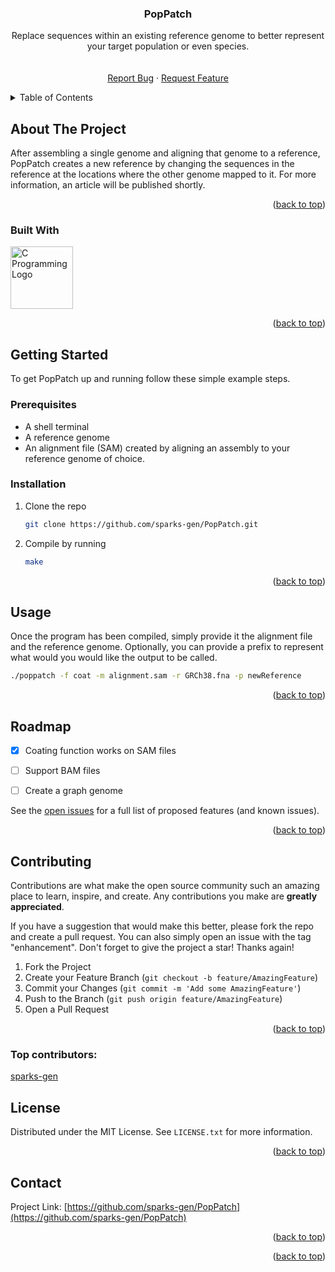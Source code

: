 <!-- Improved compatibility of back to top link: See: https://github.com/othneildrew/Best-README-Template/pull/73 -->
<a id="readme-top"></a>
<!--
*** Thanks for checking out the Best-README-Template. If you have a suggestion
*** that would make this better, please fork the repo and create a pull request
*** or simply open an issue with the tag "enhancement".
*** Don't forget to give the project a star!
*** Thanks again! Now go create something AMAZING! :D
-->



<!-- PROJECT SHIELDS -->
<!--
*** I'm using markdown "reference style" links for readability.
*** Reference links are enclosed in brackets [ ] instead of parentheses ( ).
*** See the bottom of this document for the declaration of the reference variables
*** for contributors-url, forks-url, etc. This is an optional, concise syntax you may use.
*** https://www.markdownguide.org/basic-syntax/#reference-style-links

[![Contributors][contributors-shield]][contributors-url]
[![Forks][forks-shield]][forks-url]
[![Stargazers][stars-shield]][stars-url]
[![Issues][issues-shield]][issues-url]
[![MIT License][license-shield]][license-url]
[![LinkedIn][linkedin-shield]][linkedin-url]
-->


<!-- PROJECT LOGO 
<br />
<div align="center">
  <a href="https://github.com/sparks-gen/PopPatch">
    <img src="images/logo.png" alt="Logo" width="80" height="80">
  </a>
  -->

<h3 align="center">PopPatch</h3>

  <p align="center">
    Replace sequences within an existing reference genome to better represent 
    your target population or even species.
    <br />
    <!-- <a href="https://github.com/sparks-gen/PopPatch"><strong>Explore the docs »</strong></a> -->
    <br />
    <br />
    <a href="https://github.com/sparks-gen/PopPatch/issues/new?assignees=&labels=&projects=&template=bug_report.md&title=">Report Bug</a>
    ·
    <a href="https://github.com/sparks-gen/PopPatch/issues/new?assignees=&labels=&projects=&template=feature_request.md&title=">Request Feature</a>
  </p>
</div>



<!-- TABLE OF CONTENTS -->
<details>
  <summary>Table of Contents</summary>
  <ol>
    <li>
      <a href="#about-the-project">About The Project</a>
      <ul>
        <li><a href="#built-with">Built With</a></li>
      </ul>
    </li>
    <li>
      <a href="#getting-started">Getting Started</a>
      <ul>
        <li><a href="#prerequisites">Prerequisites</a></li>
        <li><a href="#installation">Installation</a></li>
      </ul>
    </li>
    <li><a href="#usage">Usage</a></li>
    <li><a href="#roadmap">Roadmap</a></li>
    <li><a href="#contributing">Contributing</a></li>
    <li><a href="#license">License</a></li>
    <li><a href="#contact">Contact</a></li>
    <li><a href="#acknowledgments">Acknowledgments</a></li>
  </ol>
</details>



<!-- ABOUT THE PROJECT -->
## About The Project
After assembling a single genome and aligning that genome to a reference, 
PopPatch creates a new reference by changing the sequences in the reference at 
the locations where the other genome mapped to it. For more information, an 
article will be published shortly.



<p align="right">(<a href="#readme-top">back to top</a>)</p>



### Built With

<a href="https://www.cprogramming.com/"><img src="https://github.com/bablubambal/All_logo_and_pictures/blob/main/programming%20languages/c.svg" alt="C Programming Logo" style="width:100px;height:100px;"></a>

<p align="right">(<a href="#readme-top">back to top</a>)</p>



<!-- GETTING STARTED -->
## Getting Started

To get PopPatch up and running follow these simple example steps.

### Prerequisites

* A shell terminal
* A reference genome
* An alignment file (SAM) created by aligning an assembly to your reference 
genome of choice.

### Installation

1. Clone the repo
   ```sh
   git clone https://github.com/sparks-gen/PopPatch.git
   ```
2. Compile by running
   ```sh
   make
   ```

<p align="right">(<a href="#readme-top">back to top</a>)</p>



<!-- USAGE EXAMPLES -->
## Usage

Once the program has been compiled, simply provide it the alignment file and the
reference genome. Optionally, you can provide a prefix to represent what would 
you would like the output to be called.
```sh
./poppatch -f coat -m alignment.sam -r GRCh38.fna -p newReference
```

<p align="right">(<a href="#readme-top">back to top</a>)</p>



<!-- ROADMAP -->
## Roadmap

- [x] Coating function works on SAM files
- [ ] Support BAM files
- [ ] Create a graph genome


See the [open issues](https://github.com/sparks-gen/PopPatch/issues) for a full list of proposed features (and known issues).

<p align="right">(<a href="#readme-top">back to top</a>)</p>



<!-- CONTRIBUTING -->
## Contributing

Contributions are what make the open source community such an amazing place to learn, inspire, and create. Any contributions you make are **greatly appreciated**.

If you have a suggestion that would make this better, please fork the repo and create a pull request. You can also simply open an issue with the tag "enhancement".
Don't forget to give the project a star! Thanks again!

1. Fork the Project
2. Create your Feature Branch (`git checkout -b feature/AmazingFeature`)
3. Commit your Changes (`git commit -m 'Add some AmazingFeature'`)
4. Push to the Branch (`git push origin feature/AmazingFeature`)
5. Open a Pull Request

<p align="right">(<a href="#readme-top">back to top</a>)</p>

### Top contributors:

<a href="https://github.com/sparks-gen/PopPatch/graphs/contributors">
  sparks-gen
</a>



<!-- LICENSE -->
## License

Distributed under the MIT License. See `LICENSE.txt` for more information.

<p align="right">(<a href="#readme-top">back to top</a>)</p>



<!-- CONTACT -->
## Contact

Project Link: [https://github.com/sparks-gen/PopPatch](https://github.com/sparks-gen/PopPatch)

<p align="right">(<a href="#readme-top">back to top</a>)</p>



<!-- ACKNOWLEDGMENTS 
## Acknowledgments

* []()
* []()
* []() -->

<p align="right">(<a href="#readme-top">back to top</a>)</p>



<!-- MARKDOWN LINKS & IMAGES -->
<!-- https://www.markdownguide.org/basic-syntax/#reference-style-links -->
[contributors-shield]: https://img.shields.io/github/contributors/sparks-gen/PopPatch.svg?style=for-the-badge
[contributors-url]: https://github.com/sparks-gen/PopPatch/graphs/contributors
[forks-shield]: https://img.shields.io/github/forks/sparks-gen/PopPatch.svg?style=for-the-badge
[forks-url]: https://github.com/sparks-gen/PopPatch/network/members
[stars-shield]: https://img.shields.io/github/stars/sparks-gen/PopPatch.svg?style=for-the-badge
[stars-url]: https://github.com/sparks-gen/PopPatch/stargazers
[issues-shield]: https://img.shields.io/github/issues/sparks-gen/PopPatch.svg?style=for-the-badge
[issues-url]: https://github.com/sparks-gen/PopPatch/issues
[license-shield]: https://img.shields.io/github/license/sparks-gen/PopPatch.svg?style=for-the-badge
[license-url]: https://github.com/sparks-gen/PopPatch/blob/master/LICENSE.txt
<!-- [linkedin-shield]: https://img.shields.io/badge/-LinkedIn-black.svg?style=for-the-badge&logo=linkedin&colorB=555
[linkedin-url]: https://linkedin.com/in/linkedin_username -->
[C.com]: https://www.cprogramming.com/
[C-url]: https://www.cprogramming.com/
